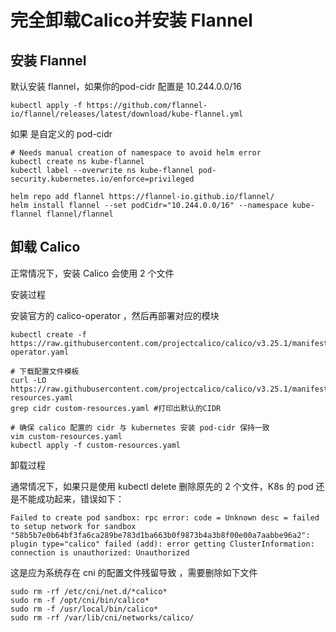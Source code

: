 # 完全卸载Calico并安装 Flannel
## 安装 Flannel

默认安装 flannel，如果你的pod-cidr 配置是 10.244.0.0/16

```
kubectl apply -f https://github.com/flannel-io/flannel/releases/latest/download/kube-flannel.yml
```

如果 是自定义的 pod-cidr

```
# Needs manual creation of namespace to avoid helm error
kubectl create ns kube-flannel
kubectl label --overwrite ns kube-flannel pod-security.kubernetes.io/enforce=privileged

helm repo add flannel https://flannel-io.github.io/flannel/
helm install flannel --set podCidr="10.244.0.0/16" --namespace kube-flannel flannel/flannel
```

## 卸载 Calico

正常情况下，安装 Calico 会使用 2 个文件

安装过程

安装官方的 calico-operator ，然后再部署对应的模块

```
kubectl create -f https://raw.githubusercontent.com/projectcalico/calico/v3.25.1/manifests/tigera-operator.yaml
```

```
# 下载配置文件模板
curl -LO https://raw.githubusercontent.com/projectcalico/calico/v3.25.1/manifests/custom-resources.yaml
grep cidr custom-resources.yaml #打印出默认的CIDR

# 确保 calico 配置的 cidr 与 kubernetes 安装 pod-cidr 保持一致
vim custom-resources.yaml
kubectl apply -f custom-resources.yaml
```

卸载过程

通常情况下，如果只是使用 kubectl delete 删除原先的 2 个文件，K8s 的 pod 还是不能成功起来，错误如下：

```
Failed to create pod sandbox: rpc error: code = Unknown desc = failed to setup network for sandbox "58b5b7e0b64bf3fa6ca289be783d1ba663b0f9873b4a3b8f00e00a7aabbe96a2": plugin type="calico" failed (add): error getting ClusterInformation: connection is unauthorized: Unauthorized
```

这是应为系统存在 cni 的配置文件残留导致 ，需要删除如下文件

```
sudo rm -rf /etc/cni/net.d/*calico*
sudo rm -f /opt/cni/bin/calico*
sudo rm -f /usr/local/bin/calico*
sudo rm -rf /var/lib/cni/networks/calico/
```